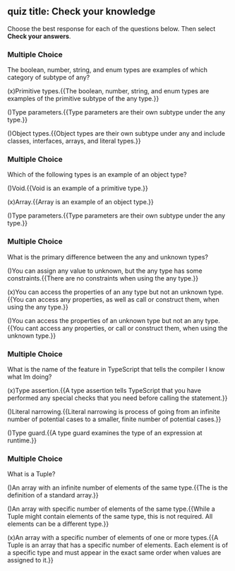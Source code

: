 ## quiz title: Check your knowledge
Choose the best response for each of the questions below. Then select **Check your answers**.

### Multiple Choice
The boolean, number, string, and enum types are examples of which category of subtype of any?

(x)Primitive types.{{The boolean, number, string, and enum types are examples of the primitive subtype of the any type.}}

()Type parameters.{{Type parameters are their own subtype under the any type.}}

()Object types.{{Object types are their own subtype under any and include classes, interfaces, arrays, and literal types.}}

### Multiple Choice
Which of the following types is an example of an object type?

()Void.{{Void is an example of a primitive type.}}

(x)Array.{{Array is an example of an object type.}}

()Type parameters.{{Type parameters are their own subtype under the any type.}}

### Multiple Choice
What is the primary difference between the any and unknown types?

()You can assign any value to unknown, but the any type has some constraints.{{There are no constraints when using the any type.}}

(x)You can access the properties of an any type but not an unknown type.{{You can access any properties, as well as call or construct them, when using the any type.}}

()You can access the properties of an unknown type but not an any type.{{You cant access any properties, or call or construct them, when using the unknown type.}}

### Multiple Choice
What is the name of the feature in TypeScript that tells the compiler I know what Im doing?

(x)Type assertion.{{A type assertion tells TypeScript that you have performed any special checks that you need before calling the statement.}}

()Literal narrowing.{{Literal narrowing is process of going from an infinite number of potential cases to a smaller, finite number of potential cases.}}

()Type guard.{{A type guard examines the type of an expression at runtime.}}

### Multiple Choice
What is a Tuple?

()An array with an infinite number of elements of the same type.{{The is the definition of a standard array.}}

()An array with specific number of elements of the same type.{{While a Tuple might contain elements of the same type, this is not required. All elements can be a different type.}}

(x)An array with a specific number of elements of one or more types.{{A Tuple is an array that has a specific number of elements. Each element is of a specific type and must appear in the exact same order when values are assigned to it.}}
